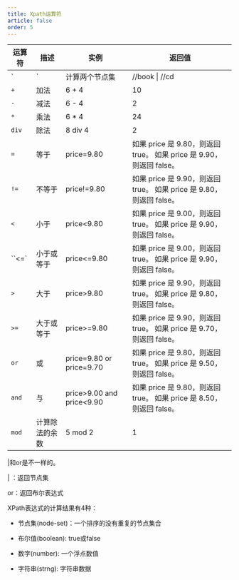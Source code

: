 ```yaml
---
title: Xpath运算符
article: false
order: 5
---
```


| **运算符** | **描述**       | **实例**                  | **返回值**                                                   |
| ---------- | -------------- | ------------------------- | ------------------------------------------------------------ |
| `|`        | 计算两个节点集 | //book \| //cd            | 返回所有拥有 book 和 cd 元素的节点集                         |
| `+`        | 加法           | 6 + 4                     | 10                                                           |
| `-`        | 减法           | 6 - 4                     | 2                                                            |
| `*`        | 乘法           | 6 * 4                     | 24                                                           |
| `div`      | 除法           | 8 div 4                   | 2                                                            |
| `=`        | 等于           | price=9.80                | 如果 price 是 9.80，则返回 true。  如果 price 是 9.90，则返回 false。 |
| `!=`       | 不等于         | price!=9.80               | 如果 price 是 9.90，则返回 true。  如果 price 是 9.80，则返回 false。 |
| `<`        | 小于           | price<9.80                | 如果 price 是 9.00，则返回 true。  如果 price 是 9.90，则返回 false。 |
| ``<=`      | 小于或等于     | price<=9.80               | 如果 price 是 9.00，则返回 true。  如果 price 是 9.90，则返回 false。 |
| `>`        | 大于           | price>9.80                | 如果 price 是 9.90，则返回 true。  如果 price 是 9.80，则返回 false。 |
| `>=`       | 大于或等于     | price>=9.80               | 如果 price 是 9.90，则返回 true。  如果 price 是 9.70，则返回 false。 |
| `or`       | 或             | price=9.80 or price=9.70  | 如果 price 是 9.80，则返回 true。  如果 price 是 9.50，则返回 false。 |
| `and`      | 与             | price>9.00 and price<9.90 | 如果 price 是 9.80，则返回 true。  如果 price 是 8.50，则返回 false。 |
| `mod`      | 计算除法的余数 | 5 mod 2                   | 1                                                            |

  |和or是不一样的。

   | ：返回节点集

  or：返回布尔表达式

XPath表达式的计算结果有4种：

- 节点集(node-set)：一个排序的没有重复的节点集合

- 布尔值(boolean): true或false

- 数字(number): 一个浮点数值

- 字符串(strng): 字符串数据
